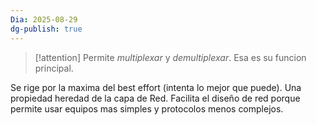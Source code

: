 ```yaml
---
Dia: 2025-08-29
dg-publish: true
---
```

>[!attention] Permite *multiplexar* y *demultiplexar*. Esa es su funcion principal.

Se rige por la maxima del best effort (intenta lo mejor que puede). Una propiedad heredad de la capa de Red. Facilita el diseño de red porque permite usar equipos mas simples y protocolos menos complejos. 


> 



